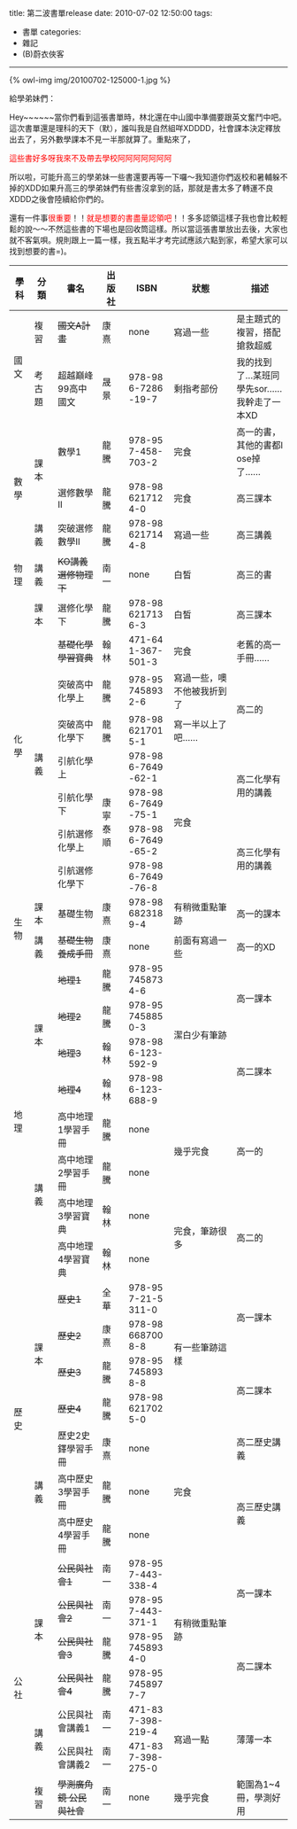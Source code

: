 title: 第二波書單release
date: 2010-07-02 12:50:00
tags:
- 書單
categories:
- 雜記
- (B)蔚衣俠客
---

{% owl-img img/20100702-125000-1.jpg %}

給學弟妹們：

Hey~~~~~~當你們看到這張書單時，林北還在中山國中準備要跟英文奮鬥中吧。這次書單還是理科的天下（默），誰叫我是自然組咩XDDDD，社會課本決定釋放出去了，另外數學課本不見一半那就算了。重點來了，

<span style="color: red;">這些書好多呀我來不及帶去學校阿阿阿阿阿阿阿</span>

所以啦，可能升高三的學弟妹一些書還要再等一下囉～我知道你們返校和暑輔躲不掉的XDD如果升高三的學弟妹們有些書沒拿到的話，那就是書太多了轉運不良XDDD之後會陸續給你們的。

還有一件事<span style="color: red;">很重要</span>！！<span style="color: red;">就是想要的書盡量認領吧</span>！！多多認領這樣子我也會比較輕鬆的說～～不然這些書的下場也是回收筒這樣。所以當這張書單放出去後，大家也就不客氣唄。規則跟上一篇一樣，我五點半才考完試應該六點到家，希望大家可以找到想要的書=)。

<!-- more -->

<table style="word-break: break-all;"><thead><tr><th>學科</th><th>分類</th><th>書名</th><th>出版社</th><th>ISBN</th><th>狀態</th><th style="width: 20%;">描述</th></tr></tead><tbody><tr><td rowspan="2">國文</td><td>複習</td><td><span style="text-decoration: line-through;">國文A計畫</span></td><td>康熹</td><td>none</td><td>寫過一些</td><td>是主題式的複習，搭配搶救超威</td></tr><tr><td>考古題</td><td>超越巔峰99高中國文</td><td>晟景</td><td>978-986-7286-19-7</td><td>剩指考部份</td><td>我的找到了…某班同學先sor……我幹走了一本XD</td></tr><tr><td rowspan="3">數學</td><td rowspan="2">課本</td><td>數學1</td><td>龍騰</td><td>978-957-458-703-2</td><td>完食</td><td>高一的書，其他的書都lose掉了……</td></tr><tr><td>選修數學II</td><td>龍騰</td><td>978-986217124-0</td><td>完食</td><td>高三課本</td></tr><tr><td>講義</td><td>突破選修數學II</td><td>龍騰</td><td>978-986217144-8</td><td>寫過一些</td><td>高三講義</td></tr><tr><td>物理</td><td>講義</td><td><span style="text-decoration: line-through;">KO講義選修物理下</span></td><td>南一</td><td>none</td><td>白皙</td><td>高三的書</td></tr><tr><td rowspan="8">化學</td><td>課本</td><td>選修化學下</td><td>龍騰</td><td>978-986217136-3</td><td>白皙</td><td>高三課本</td></tr><tr><td rowspan="7">講義</td><td><span style="text-decoration: line-through;">基礎化學學習寶典</span></td><td>翰林</td><td>471-641-367-501-3</td><td>完食</td><td>老舊的高一手冊……</td></tr><tr><td>突破高中化學上</td><td>龍騰</td><td>978-957458932-6</td><td>寫過一些，噢不他被我折到了</td><td rowspan="2">高二的</td></tr><tr><td>突破高中化學下</td><td>龍騰</td><td>978-986217015-1</td><td>寫一半以上了吧……</td></tr><tr><td>引航化學上</td><td rowspan="4">康寧泰順</td><td>978-986-7649-62-1</td><td rowspan="4">完食</td><td rowspan="2">高二化學有用的講義</td></tr><tr><td>引航化學下</td><td>978-986-7649-75-1</td></tr><tr><td>引航選修化學上</td><td>978-986-7649-65-2</td><td rowspan="2">高三化學有用的講義</td></tr><tr><td>引航選修化學下</td><td>978-986-7649-76-8</td></tr><tr><td rowspan="2">生物</td><td>課本</td><td>基礎生物</td><td>康熹</td><td>978-986823189-4</td><td>有稍微重點筆跡</td><td>高一的課本</td></tr><tr><td>講義</td><td><span style="text-decoration: line-through;">基礎生物養成手冊</span></td><td>康熹</td><td>none</td><td>前面有寫過一些</td><td>高一的XD</td></tr><tr><td rowspan="8">地理</td><td rowspan="4">課本</td><td><span style="text-decoration: line-through;">地理1</span></td><td>龍騰</td><td>978-957458734-6</td><td rowspan="4">潔白少有筆跡</td><td rowspan="2">高一課本</td></tr><tr><td><span style="text-decoration: line-through;">地理2</span></td><td>龍騰</td><td>978-957458850-3</td></tr><tr><td><span style="text-decoration: line-through;">地理3</span></td><td>翰林</td><td>978-986-123-592-9</td><td rowspan="2">高二課本</td></tr><tr><td><span style="text-decoration: line-through;">地理4</span></td><td>翰林</td><td>978-986-123-688-9</td></tr><tr><td rowspan="4">講義</td><td>高中地理1學習手冊</td><td>龍騰</td><td>none</td><td rowspan="2">幾乎完食</td><td rowspan="2">高一的</td></tr><tr><td>高中地理2學習手冊</td><td>龍騰</td><td>none</td></tr><tr><td>高中地理3學習寶典</td><td>翰林</td><td>none</td><td rowspan="2">完食，筆跡很多</td><td rowspan="2">高二的</td></tr><tr><td>高中地理4學習寶典</td><td>翰林</td><td>none</td></tr><tr><td rowspan="7">歷史</td><td rowspan="4">課本</td><td><span style="text-decoration: line-through;">歷史1</span></td><td>全華</td><td>978-957-21-5311-0</td><td rowspan="4">有一些筆跡這樣</td><td rowspan="2">高一課本</td></tr><tr><td><span style="text-decoration: line-through;">歷史2</span></td><td>康熹</td><td>978-986687008-8</td></tr><tr><td><span style="text-decoration: line-through;">歷史3</span></td><td>龍騰</td><td>978-957458938-8</td><td rowspan="2">高二課本</td></tr><tr><td><span style="text-decoration: line-through;">歷史4</span></td><td>龍騰</td><td>978-986217025-0</td></tr><tr><td rowspan="3">講義</td><td>歷史2史鐸學習手冊</td><td>康熹</td><td>none</td><td rowspan="3">完食</td><td>高二歷史講義</td></tr><tr><td>高中歷史3學習手冊</td><td>龍騰</td><td>none</td><td rowspan="2">高三歷史講義</td></tr><tr><td>高中歷史4學習手冊</td><td>龍騰</td><td>none</td></tr><tr><td rowspan="7">公社</td><td rowspan="4">課本</td><td><span style="text-decoration: line-through;">公民與社會1</span></td><td>南一</td><td>978-957-443-338-4</td><td rowspan="4">有稍微重點筆跡</td><td rowspan="2">高一課本</td></tr><tr><td><span style="text-decoration: line-through;">公民與社會2</span></td><td>南一</td><td>978-957-443-371-1</td></tr><tr><td><span style="text-decoration: line-through;">公民與社會3</span></td><td>龍騰</td><td>978-957458934-0</td><td rowspan="2">高二課本</td></tr><tr><td><span style="text-decoration: line-through;">公民與社會4</span></td><td>龍騰</td><td>978-957458977-7</td></tr><tr><td rowspan="2">講義</td><td>公民與社會講義1</td><td>南一</td><td>471-837-398-219-4</td><td rowspan="2">寫過一點</td><td rowspan="2">薄薄一本</td></tr><tr><td>公民與社會講義2</td><td>南一</td><td>471-837-398-275-0</td></tr><tr><td>複習</td><td><span style="text-decoration: line-through;">學測廣角鏡 公民與社會</span></td><td>南一</td><td>none</td><td>幾乎完食</td><td>範圍為1~4冊，學測好用</td></tr></tbody></table>